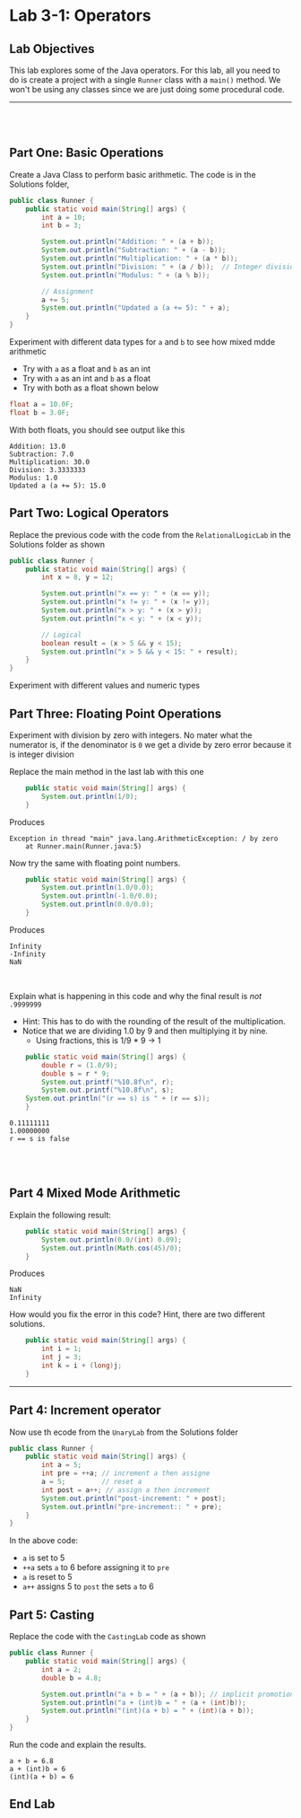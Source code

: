 # Lab 3-1: Operators


## Lab Objectives

This lab explores some of the Java operators. For this lab, all you need to do is create a project with a single `Runner` class with a `main()` method. We won't be using any classes since we are just doing some procedural code.


---
<br/>
<br/>

## Part One: Basic Operations

Create a Java Class to perform basic arithmetic. The code is in the Solutions folder, 

```java 
public class Runner {
    public static void main(String[] args) {
        int a = 10;
        int b = 3;

        System.out.println("Addition: " + (a + b));
        System.out.println("Subtraction: " + (a - b));
        System.out.println("Multiplication: " + (a * b));
        System.out.println("Division: " + (a / b));  // Integer division
        System.out.println("Modulus: " + (a % b));

        // Assignment
        a += 5;
        System.out.println("Updated a (a += 5): " + a);
    }
}

```

Experiment with different data types for `a` and `b` to see how mixed mdde arithmetic
- Try with `a` as a float and `b` as an int
- Try with `a` as an int and `b` as a float
- Try with both as a float shown below

```java
float a = 10.0F;
float b = 3.0F;
```

With both floats, you should see output like this

```console
Addition: 13.0
Subtraction: 7.0
Multiplication: 30.0
Division: 3.3333333
Modulus: 1.0
Updated a (a += 5): 15.0
```

## Part Two: Logical Operators

Replace the previous code with the code from the `RelationalLogicLab` in the Solutions folder as shown

```java
public class Runner {
    public static void main(String[] args) {
        int x = 8, y = 12;

        System.out.println("x == y: " + (x == y));
        System.out.println("x != y: " + (x != y));
        System.out.println("x > y: " + (x > y));
        System.out.println("x < y: " + (x < y));

        // Logical
        boolean result = (x > 5 && y < 15);
        System.out.println("x > 5 && y < 15: " + result);
    }
}

```
 Experiment with different values and numeric types

## Part Three: Floating Point Operations

Experiment with division by zero with integers. No mater what the numerator is, if the denominator is `0` we get a divide by zero error because it is integer division

Replace the main method in the last lab with this one

```java
	public static void main(String[] args) {
		System.out.println(1/0);
	}
```

Produces

```console
Exception in thread "main" java.lang.ArithmeticException: / by zero
	at Runner.main(Runner.java:5)
```

Now try the same with floating point numbers.

```java
	public static void main(String[] args) {
		System.out.println(1.0/0.0);
		System.out.println(-1.0/0.0);
		System.out.println(0.0/0.0);
	}
```
Produces

```console
Infinity
-Infinity
NaN
```
<br/>

Explain what is happening in this code and why the final result is _not_ `.9999999`
- Hint: This has to do with the rounding of the result of the multiplication.
- Notice that we are dividing 1.0 by 9 and then multiplying it by nine.
  - Using fractions, this is 1/9 * 9 -> 1

```java
	public static void main(String[] args) {
		double r = (1.0/9);
        double s = r * 9;
	    System.out.printf("%10.8f\n", r);
	    System.out.printf("%10.8f\n", s);
    System.out.println("(r == s) is " + (r == s));
	}
```
```console
0.11111111
1.00000000
r == s is false
```

<br/>
<br/>

## Part 4 Mixed Mode Arithmetic

Explain the following result:

```java
	public static void main(String[] args) {
		System.out.println(0.0/(int) 0.09);
		System.out.println(Math.cos(45)/0);
	}
```
Produces

```console
NaN
Infinity
```

How would you fix the error in this code? Hint, there are two different solutions.

```java
	public static void main(String[] args) {
		int i = 1;
		int j = 3;
		int k = i + (long)j;
	}

```
---

## Part 4: Increment operator

Now use th ecode from the `UnaryLab` from the Solutions folder

```java
public class Runner {
    public static void main(String[] args) {
        int a = 5;
        int pre = ++a; // increment a then assigne
        a = 5;         // reset a
        int post = a++; // assign a then increment
        System.out.println("post-increment: " + post);
        System.out.println("pre-increment:: " + pre);
    }
}

```

In the above code:
- `a` is set to 5
- `++a` sets `a` to 6 before assigning it to `pre`
- `a` is reset to 5
- `a++` assigns 5 to `post` the sets `a` to 6


## Part 5: Casting

Replace the code with the `CastingLab` code as shown

```java
public class Runner {
    public static void main(String[] args) {
        int a = 2;
        double b = 4.8;

        System.out.println("a + b = " + (a + b)); // implicit promotion
        System.out.println("a + (int)b = " + (a + (int)b));
        System.out.println("(int)(a + b) = " + (int)(a + b));
    }
}
```

Run the code and explain the results.

```console
a + b = 6.8
a + (int)b = 6
(int)(a + b) = 6
```
## End Lab
